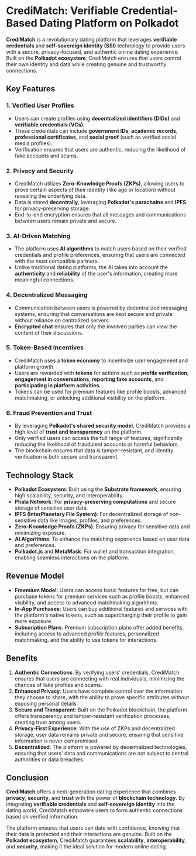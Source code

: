 # CrediMatch: Verifiable Credential-Based Dating Platform on Polkadot

**CrediMatch** is a revolutionary dating platform that leverages **verifiable credentials** and **self-sovereign identity (SSI)** technology to provide users with a secure, privacy-focused, and authentic online dating experience. Built on the **Polkadot ecosystem**, CrediMatch ensures that users control their own identity and data while creating genuine and trustworthy connections.

## Key Features

### 1. **Verified User Profiles**
   - Users can create profiles using **decentralized identifiers (DIDs)** and **verifiable credentials (VCs)**. 
   - These credentials can include **government IDs**, **academic records**, **professional certificates**, and **social proof** (such as verified social media profiles).
   - Verification ensures that users are authentic, reducing the likelihood of fake accounts and scams.

### 2. **Privacy and Security**
   - CrediMatch utilizes **Zero-Knowledge Proofs (ZKPs)**, allowing users to prove certain aspects of their identity (like age or location) without revealing the underlying data.
   - Data is stored **decentrally**, leveraging **Polkadot's parachains** and **IPFS** for privacy-preserving storage.
   - End-to-end encryption ensures that all messages and communications between users remain private and secure.

### 3. **AI-Driven Matching**
   - The platform uses **AI algorithms** to match users based on their verified credentials and profile preferences, ensuring that users are connected with the most compatible partners.
   - Unlike traditional dating platforms, the AI takes into account the **authenticity** and **reliability** of the user's information, creating more meaningful connections.

### 4. **Decentralized Messaging**
   - Communication between users is powered by decentralized messaging systems, ensuring that conversations are kept secure and private without reliance on centralized servers.
   - **Encrypted chat** ensures that only the involved parties can view the content of their discussions.

### 5. **Token-Based Incentives**
   - CrediMatch uses a **token economy** to incentivize user engagement and platform growth.
   - Users are rewarded with **tokens** for actions such as **profile verification**, **engagement in conversations**, **reporting fake accounts**, and **participating in platform activities**.
   - Tokens can be used for premium features like profile boosts, advanced matchmaking, or unlocking additional visibility on the platform.

### 6. **Fraud Prevention and Trust**
   - By leveraging **Polkadot's shared security model**, CrediMatch provides a high level of **trust and transparency** on the platform.
   - Only verified users can access the full range of features, significantly reducing the likelihood of fraudulent accounts or harmful behaviors.
   - The blockchain ensures that data is tamper-resistant, and identity verification is both secure and transparent.

## Technology Stack

- **Polkadot Ecosystem**: Built using the **Substrate framework**, ensuring high scalability, security, and interoperability.
- **Phala Network**: For **privacy-preserving computations** and secure storage of sensitive user data.
- **IPFS (InterPlanetary File System)**: For decentralized storage of non-sensitive data like images, profiles, and preferences.
- **Zero-Knowledge Proofs (ZKPs)**: Ensuring privacy for sensitive data and minimizing exposure.
- **AI Algorithms**: To enhance the matching experience based on user data and preferences.
- **Polkadot.js** and **MetaMask**: For wallet and transaction integration, enabling seamless interactions on the platform.

## Revenue Model

- **Freemium Model**: Users can access basic features for free, but can purchase tokens for premium services such as profile boosts, enhanced visibility, and access to advanced matchmaking algorithms.
- **In-App Purchases**: Users can buy additional features and services with the platform's native tokens, such as supercharging their profile to gain more exposure.
- **Subscription Plans**: Premium subscription plans offer added benefits, including access to advanced profile features, personalized matchmaking, and the ability to use tokens for interactions.

## Benefits

1. **Authentic Connections**: By verifying users’ credentials, CrediMatch ensures that users are connecting with real individuals, minimizing the chances of fake profiles and scams.
2. **Enhanced Privacy**: Users have complete control over the information they choose to share, with the ability to prove specific attributes without exposing personal details.
3. **Secure and Transparent**: Built on the Polkadot blockchain, the platform offers transparency and tamper-resistant verification processes, creating trust among users.
4. **Privacy-First Experience**: With the use of ZKPs and decentralized storage, user data remains private and secure, ensuring that sensitive information is never compromised.
5. **Decentralized**: The platform is powered by decentralized technologies, ensuring that users' data and communications are not subject to central authorities or data breaches.

## Conclusion

**CrediMatch** offers a next-generation dating experience that combines **privacy**, **security**, and **trust** with the power of **blockchain technology**. By integrating **verifiable credentials** and **self-sovereign identity** into the dating world, CrediMatch empowers users to form authentic connections based on verified information. 

The platform ensures that users can date with confidence, knowing that their data is protected and their interactions are genuine. Built on the **Polkadot ecosystem**, CrediMatch guarantees **scalability**, **interoperability**, and **security**, making it the ideal solution for modern online dating.
